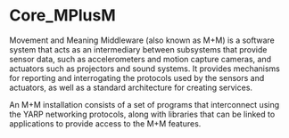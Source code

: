 Core_MPlusM
===========

Movement and Meaning Middleware (also known as M+M) is a software system that acts as an intermediary between
subsystems that provide sensor data, such as accelerometers and motion capture cameras, and actuators such as projectors and sound systems. It provides mechanisms for reporting and interrogating the protocols used by the sensors and actuators, as well as a standard architecture for creating services.

An M+M installation consists of a set of programs that interconnect using the YARP networking protocols, along with libraries that can be linked to applications to provide access to the M+M features.
